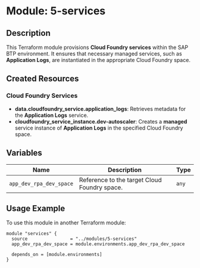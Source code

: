 # Module: 5-services

## Description
This Terraform module provisions **Cloud Foundry services** within the SAP BTP environment. It ensures that necessary managed services, such as **Application Logs**, are instantiated in the appropriate Cloud Foundry space.

## Created Resources

### Cloud Foundry Services
- **data.cloudfoundry_service.application_logs**: Retrieves metadata for the **Application Logs** service.
- **cloudfoundry_service_instance.dev-autoscaler**: Creates a **managed** service instance of **Application Logs** in the specified Cloud Foundry space.

## Variables

| Name | Description | Type |
|------|------------|------|
| `app_dev_rpa_dev_space` | Reference to the target Cloud Foundry space. | `any` |

## Usage Example
To use this module in another Terraform module:

```hcl
module "services" {
  source                = "../modules/5-services"
  app_dev_rpa_dev_space = module.environments.app_dev_rpa_dev_space

  depends_on = [module.environments]
}
